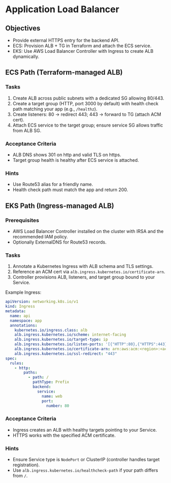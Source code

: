 # Application Load Balancer

## Objectives

- Provide external HTTPS entry for the backend API.
- ECS: Provision ALB + TG in Terraform and attach the ECS service.
- EKS: Use AWS Load Balancer Controller with Ingress to create ALB dynamically.

## ECS Path (Terraform-managed ALB)

### Tasks

1. Create ALB across public subnets with a dedicated SG allowing 80/443.
2. Create a target group (HTTP, port 3000 by default) with health check path matching your app (e.g., `/healthz`).
3. Create listeners: 80 → redirect 443; 443 → forward to TG (attach ACM cert).
4. Attach ECS service to the target group; ensure service SG allows traffic from ALB SG.

### Acceptance Criteria

- ALB DNS shows 301 on http and valid TLS on https.
- Target group health is healthy after ECS service is attached.

### Hints

- Use Route53 alias for a friendly name.
- Health check path must match the app and return 200.

## EKS Path (Ingress-managed ALB)

### Prerequisites

- AWS Load Balancer Controller installed on the cluster with IRSA and the recommended IAM policy.
- Optionally ExternalDNS for Route53 records.

### Tasks

1. Annotate a Kubernetes Ingress with ALB schema and TLS settings.
2. Reference an ACM cert via `alb.ingress.kubernetes.io/certificate-arn`.
3. Controller provisions ALB, listeners, and target group bound to your Service.

Example Ingress:

```yaml
apiVersion: networking.k8s.io/v1
kind: Ingress
metadata:
  name: api
  namespace: app
  annotations:
    kubernetes.io/ingress.class: alb
    alb.ingress.kubernetes.io/scheme: internet-facing
    alb.ingress.kubernetes.io/target-type: ip
    alb.ingress.kubernetes.io/listen-ports: '[{"HTTP":80},{"HTTPS":443}]'
    alb.ingress.kubernetes.io/certificate-arn: arn:aws:acm:<region>:<acct>:certificate/<id>
    alb.ingress.kubernetes.io/ssl-redirect: "443"
spec:
  rules:
    - http:
        paths:
          - path: /
            pathType: Prefix
            backend:
              service:
                name: web
                port:
                  number: 80
```

### Acceptance Criteria

- Ingress creates an ALB with healthy targets pointing to your Service.
- HTTPS works with the specified ACM certificate.

### Hints

- Ensure Service type is `NodePort` or ClusterIP (controller handles target registration).
- Use `alb.ingress.kubernetes.io/healthcheck-path` if your path differs from `/`.
